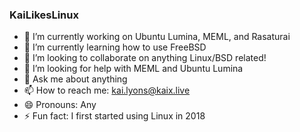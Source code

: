 ### KaiLikesLinux

- 🔭 I’m currently working on Ubuntu Lumina, MEML, and Rasaturai
- 🌱 I’m currently learning how to use FreeBSD
- 👯 I’m looking to collaborate on anything Linux/BSD related!
- 🤔 I’m looking for help with MEML and Ubuntu Lumina
- 💬 Ask me about anything
- 📫 How to reach me: kai.lyons@kaix.live
- 😄 Pronouns: Any
- ⚡ Fun fact: I first started using Linux in 2018
